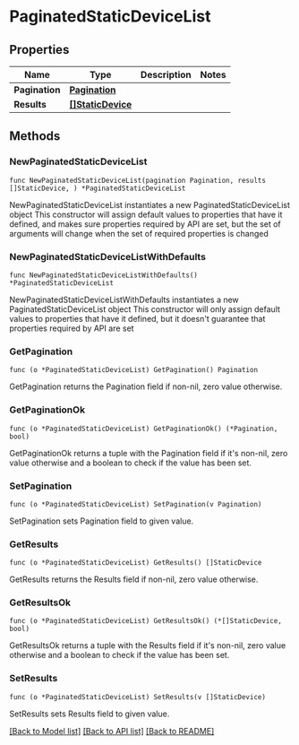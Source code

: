# PaginatedStaticDeviceList

## Properties

Name | Type | Description | Notes
------------ | ------------- | ------------- | -------------
**Pagination** | [**Pagination**](Pagination.md) |  | 
**Results** | [**[]StaticDevice**](StaticDevice.md) |  | 

## Methods

### NewPaginatedStaticDeviceList

`func NewPaginatedStaticDeviceList(pagination Pagination, results []StaticDevice, ) *PaginatedStaticDeviceList`

NewPaginatedStaticDeviceList instantiates a new PaginatedStaticDeviceList object
This constructor will assign default values to properties that have it defined,
and makes sure properties required by API are set, but the set of arguments
will change when the set of required properties is changed

### NewPaginatedStaticDeviceListWithDefaults

`func NewPaginatedStaticDeviceListWithDefaults() *PaginatedStaticDeviceList`

NewPaginatedStaticDeviceListWithDefaults instantiates a new PaginatedStaticDeviceList object
This constructor will only assign default values to properties that have it defined,
but it doesn't guarantee that properties required by API are set

### GetPagination

`func (o *PaginatedStaticDeviceList) GetPagination() Pagination`

GetPagination returns the Pagination field if non-nil, zero value otherwise.

### GetPaginationOk

`func (o *PaginatedStaticDeviceList) GetPaginationOk() (*Pagination, bool)`

GetPaginationOk returns a tuple with the Pagination field if it's non-nil, zero value otherwise
and a boolean to check if the value has been set.

### SetPagination

`func (o *PaginatedStaticDeviceList) SetPagination(v Pagination)`

SetPagination sets Pagination field to given value.


### GetResults

`func (o *PaginatedStaticDeviceList) GetResults() []StaticDevice`

GetResults returns the Results field if non-nil, zero value otherwise.

### GetResultsOk

`func (o *PaginatedStaticDeviceList) GetResultsOk() (*[]StaticDevice, bool)`

GetResultsOk returns a tuple with the Results field if it's non-nil, zero value otherwise
and a boolean to check if the value has been set.

### SetResults

`func (o *PaginatedStaticDeviceList) SetResults(v []StaticDevice)`

SetResults sets Results field to given value.



[[Back to Model list]](../README.md#documentation-for-models) [[Back to API list]](../README.md#documentation-for-api-endpoints) [[Back to README]](../README.md)


